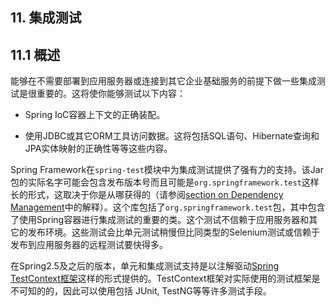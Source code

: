 ## 11. **集成测试**

## 11.1 **概述**

能够在不需要部署到应用服务器或连接到其它企业基础服务的前提下做一些集成测试是很重要的。这将使你能够测试以下内容：

* Spring IoC容器上下文的正确装配。

* 使用JDBC或其它ORM工具访问数据。这将包括SQL语句、Hibernate查询和JPA实体映射的正确性等等这些内容。

Spring Framework在`spring-test`模块中为集成测试提供了强有力的支持。该Jar包的实际名字可能会包含发布版本号而且可能是`org.springframework.test`这样长的形式，这取决于你是从哪获得的（请参阅[section on Dependency Management](http://docs.spring.io/spring/docs/5.0.0.M5/spring-framework-reference/html/overview.html#dependency-management)中的解释）。这个库包括了`org.springframework.test`包，其中包含了使用Spring容器进行集成测试的重要的类。这个测试不信赖于应用服务器和其它的发布环境。这些测试会比单元测试稍慢但比同类型的Selenium测试或信赖于发布到应用服务器的远程测试要快得多。

在Spring2.5及之后的版本，单元和集成测试支持是以注解驱动[Spring TestContext框架](http://docs.spring.io/spring/docs/5.0.0.M5/spring-framework-reference/html/integration-testing.html#testcontext-framework)这样的形式提供的。TestContext框架对实际使用的测试框架是不可知的的，因此可以使用包括 JUnit, TestNG等等许多测试手段。


